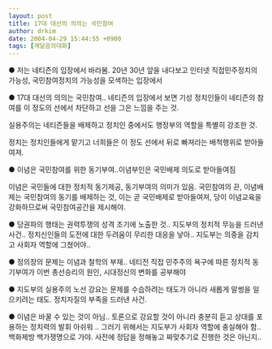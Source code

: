```yaml
---
layout: post
title: 17대 대선의 의의는 국민참여
author: drkim
date: 2004-04-29 15:44:55 +0900
tags: [깨달음의대화]
---
```

● 저는 네티즌의 입장에서 바라봄. 20년 30년 앞을 내다보고 인터넷 직접민주정치의 가능성, 국민참여정치의 가능성을 모색하는 입장에서
  

  
● 17대 대선의 의의는 국민참여.. 네티즌의 입장에서 보면 기성 정치인들이 네티즌의 참여를 이 정도의 선에서 차단하고 선을 그은 느낌을 주는 것.
  

  
실용주의는 네티즌들을 배제하고 정치인 중에서도 행정부의 역할을 특별히 강조한 것.
  

  
정치는 정치인들에게 맡기고 너희들은 이 정도 선에서 뒤로 빠져라는 배척행위로 받아들여져.
  

  
● 이념은 국민참여를 위한 동기부여..이념부인은 국민배제 의도로 받아들여짐
  

  
이념은 국민들에 대한 정치적 동기제공, 동기부여의 의미가 있음. 국민참여의 끈, 이념배제는 국민참여의 동기를 배제하는 것, 이는 곧 국민배제로 받아들여져, 당이 이념교육을 강화하므로써 국민참여공간을 제시해야.
  

  
● 당권파의 행태는 권력투쟁의 성격 조기에 노출한 것.. 지도부의 정치적 무능을 드러낸 사건.. 정치신인들의 도전에 대한 두려움이 무리한 대응을 낳아.. 지도부는 의중을 감치고 사회자 역할에 그쳤어야..
  

  
● 정의장의 문제는 이념과 철학의 부재.. 네티전 직접 민주주의 욕구에 따른 정치적 동기부여가 이번 총선승리의 원인, 시대정신의 변화를 공부해야
  

  
● 지도부의 실용주의 노선 강요는 문제를 수습하려는 태도가 아니라 새롭게 말썽을 일으키려는 태도. 정치자질의 부족을 드러낸 사건.
  

  
● 이념은 바꿀 수 있는 것이 아님.. 토론으로 강요할 것이 아니라 충분히 듣고 상대를 포용하는 정치력의 발휘 아쉬워 .. 그러기 위해서는 지도부가 사회자 역할에 충실해야 함.. 백화제방 백가쟁명으로 가야. 사전에 정답을 정해놓고 짜맞추기로 진행한 것은 아닌지..